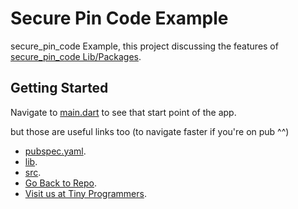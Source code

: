 # Secure Pin Code Example

secure_pin_code Example, this project discussing the features of [secure_pin_code Lib/Packages](./).

## Getting Started

Navigate to [main.dart](lib/main.dart) to see that start point of the app.

but those are useful links too (to navigate faster if you're on pub ^^)

- [pubspec.yaml](pubspec.yaml).
- [lib](lib).
- [src](lib/src).
- [Go Back to Repo](./).
- [Visit us at Tiny Programmers](http://tinyprogrammers.ga).